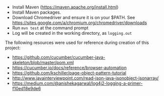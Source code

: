 * Install Maven (https://maven.apache.org/install.html)
* Install Maven packages.
* Download Chromedriver and ensure it is on your $PATH.  See https://sites.google.com/a/chromium.org/chromedriver/downloads
* Run `mvn test` at the command prompt
* Log will be created in the working directory, as `logging.out`

The following resources were used for reference during creation of this project: 
* https://github.com/cucumber/cucumber-java-skeleton/blob/master/pom.xml
* https://cucumber.io/docs/reference/browser-automation
* https://github.com/kschiller/page-object-pattern-tutorial
* http://www.javainterviewpoint.com/read-json-java-jsonobject-jsonarray/
* https://medium.com/@anishekagarwal/log4j2-logging-a-primer-f10ed18e9de6